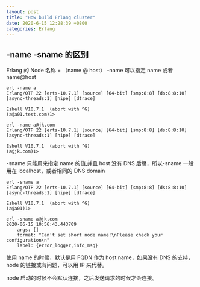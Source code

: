 ```yaml
---
layout: post
title: "How build Erlang cluster"
date: 2020-6-15 12:28:39 +0800
categories: Erlang
---
```


## -name -sname 的区别

Erlang 的 Node 名称 = （name @ host）
-name 可以指定 name 或者 name@host

```
erl -name a
Erlang/OTP 22 [erts-10.7.1] [source] [64-bit] [smp:8:8] [ds:8:8:10] [async-threads:1] [hipe] [dtrace]

Eshell V10.7.1  (abort with ^G)
(a@a01.test.com)1>

erl -name a@jk.com
Erlang/OTP 22 [erts-10.7.1] [source] [64-bit] [smp:8:8] [ds:8:8:10] [async-threads:1] [hipe] [dtrace]

Eshell V10.7.1  (abort with ^G)
(a@jk.com)1>
```

-sname 只能用来指定 name 的值,并且 host 没有 DNS 后缀，所以-sname 一般用在 localhost，或者相同的 DNS domain

```
erl -sname a
Erlang/OTP 22 [erts-10.7.1] [source] [64-bit] [smp:8:8] [ds:8:8:10] [async-threads:1] [hipe] [dtrace]

Eshell V10.7.1  (abort with ^G)
(a@a01)1>

erl -sname a@jk.com
2020-06-15 10:56:43.443709
    args: []
    format: "Can't set short node name!\nPlease check your configuration\n"
    label: {error_logger,info_msg}
```

使用 name 的时候，默认是用 FQDN 作为 host name，如果没有 DNS 的支持，node 的链接或有问题，可以用 IP 来代替。

node 启动的时候不会默认连接，之后发送请求的时候才会连接。
